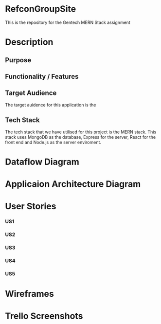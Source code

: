 # RefconGroupSite
This is the repository for the Gentech MERN Stack assignment
# Description 
## Purpose
## Functionality / Features
## Target Audience
The target auidence for this application is the 
## Tech Stack
The tech stack that we have utilised for this project is the MERN stack. This stack uses MongoDB as the database, Express for the server, React for the front end and Node.js as the server enviroment. 
# Dataflow Diagram
# Applicaion Architecture Diagram
# User Stories
### US1
### US2
### US3
### US4
### US5

# Wireframes 
# Trello Screenshots
